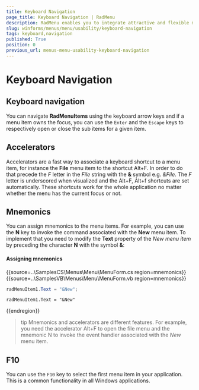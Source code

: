 ```yaml
---
title: Keyboard Navigation
page_title: Keyboard Navigation | RadMenu
description: RadMenu enables you to integrate attractive and flexible menus on Forms within your Windows applications.
slug: winforms/menus/menu/usability/keyboard-navigation
tags: keyboard,navigation
published: True
position: 0
previous_url: menus-menu-usability-keyboard-navigation
---
```


# Keyboard Navigation

## Keyboard navigation

You can navigate **RadMenuItems** using the keyboard arrow keys and if a menu item owns the focus, you can use the `Enter` and the `Escape` keys to respectively open or close the sub items for a given item. 

## Accelerators

Accelerators are a fast way to associate a keyboard shortcut to a menu item, for instance the **File** menu item to the shortcut Alt+F. In order to do that precede the *F* letter in the *File* string with the **&** symbol e.g. *&File*. The *F* letter is underscored when visualized and the Alt+F, Alt+f shortcuts are set automatically. These shortcuts work for the whole application no matter whether the menu has the current focus or not. 

## Mnemonics 

You can assign mnemonics to the menu items. For example, you can use the __N__ key to invoke the command associated with the __New__ menu item. To implement that you need to modify the __Text__ property of the *New menu item* by preceding the character __N__ with the symbol __&__:

#### Assigning mnemonics

{{source=..\SamplesCS\Menus\Menu\MenuForm.cs region=mnemonics}} 
{{source=..\SamplesVB\Menus\Menu\MenuForm.vb region=mnemonics}} 

````C#
radMenuItem1.Text = "&New";

````
````VB.NET
radMenuItem1.Text = "&New"

````

{{endregion}} 

>tip Mnemonics and accelerators are different features. For example, you need the accelerator Alt+F to open the file menu and the mnemonic N to invoke the event handler associated with the *New* menu item.
>

## F10

You can use the `F10` key to select the first menu item in your application. This is a common functionality in all Windows applications.
